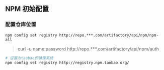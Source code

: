 ## NPM 初始配置

### 配置仓库位置

```shell
npm config set registry http://repo.***.com/artifactory/api/npm/npm-all
```

> curl -u name:password http://repo.***.com/artifactory/api/npm/auth

```bash
# 设置为taobao的镜像系统
npm config set registry http://registry.npm.taobao.org/
```

